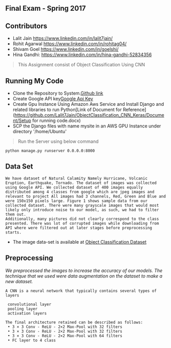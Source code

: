 
## Final Exam - Spring 2017

## Contributors
- Lalit Jain https://www.linkedin.com/in/lalit7jain/ 
- Rohit Agarwal https://www.linkedin.com/in/rohitag04/ 
- Shivam Goel https://www.linkedin.com/in/goelshi/
- Hina Gandhi: https://www.linkedin.com/in/hina-gandhi-52834356


>This Assignment consist of Object Classification Using CNN

## Running My Code

- Clone the Repository to System.[Github link](https://github.com/Lalit7Jain/ObjectClassification_CNN_Keras)
- Create Google API key[Google Api Key](https://console.developers.google.com/apis/dashboard?project=final-project-152101)
- Create Gpu Instance Using Amazon Aws Service and Install Django and related libraries to run Python[Link of Document for Reference](https://github.com/Lalit7Jain/ObjectClassification_CNN_Keras/Document/Setup for running code.docx)
- SCP the Django files with name mysite  in an AWS GPU Instance under directory '/home/Ubuntu'
> Run the Server using below command
```
python manage.py runserver 0.0.0.0:8000

```

## Data Set 
```
We have dataset of Natural Calamity Namely Hurricane, Volcanic Eruption, Earthquake, Tornado. The dataset of images was collected using Google API. We collected dataset of 400 images equally distributed among 4 classes from google which are jpeg images and relevant to project All images had 3 channels, Red, Green and Blue and were 150x150 pixels large. Figure 1 shows sample data from our collected dataset. There were many grayscale images that would most likely only introduce noise to our model, as such, we had to filter them out.
Additionally, many pictures did not clearly correspond to the class presented. There was lot of corrupted images while downloading from API where were filtered out at later stages before preprocessing starts.
```

- The image data-set is available at [Object Classification Dataset](https://github.com/Lalit7Jain/ObjectClassification_CNN_Keras/tree/master/Django%20code/Django_CNN_Website/mysite/Data)

## Preprocessing

*We preprocessed the images to increase the accuracy of our models. The technique that we used were data augmentation on the dataset to make a new dataset.*

```
A CNN is a neural network that typically contains several types of layers

 convolutional layer
 pooling layer
 activation layers

The final architecture retained can be described as follows:
 • 3 × 3 Conv - ReLU - 2×2 Max-Pool with 32 filters
 • 3 × 3 Conv - ReLU - 2×2 Max-Pool with 32 filters 
 • 3 × 3 Conv - ReLU - 2×2 Max-Pool with 64 filters
 • FC layer to 4 class 


 ```
